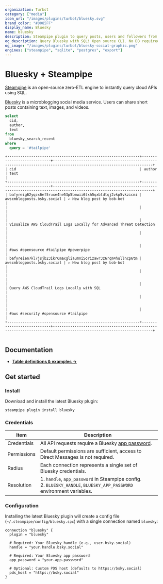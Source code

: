 ```yaml
---
organization: Turbot
category: ["media"]
icon_url: "/images/plugins/turbot/bluesky.svg"
brand_color: "#0085FF"
display_name: Bluesky
name: bluesky
description: Steampipe plugin to query posts, users and followers from Bluesky.
og_description: Query Bluesky with SQL! Open source CLI. No DB required.
og_image: "/images/plugins/turbot/bluesky-social-graphic.png"
engines: ["steampipe", "sqlite", "postgres", "export"]
---
```



# Bluesky + Steampipe

[Steampipe](https://steampipe.io) is an open-source zero-ETL engine to instantly query cloud APIs using SQL.

[Bluesky](https://bsky.social/about) is a microblogging social media service. Users can share short posts containing text, images, and videos.

```sql
select
  cid,
  author,
  text
from
  bluesky_search_recent
where
  query = '#tailpipe'
```

```
+-------------------------------------------------------------+----------------------------+--------------------------------------------------------------------------------------------------------------------+
| cid                                                         | author                     | text                                                                                                               |
+-------------------------------------------------------------+----------------------------+--------------------------------------------------------------------------------------------------------------------+
| bafyreig62yqzx6ef5ruxe4he53p5bmwii6lxh5qxbtdtqj2vkp5vkzicmi | awscmblogposts.bsky.social | ✍️ New blog post by bob-bot                                                                                        |
|                                                             |                            |                                                                                                                    |
|                                                             |                            | Visualize AWS CloudTrail Logs Locally for Advanced Threat Detection                                                |
|                                                             |                            |                                                                                                                    |
|                                                             |                            | #aws #opensource #tailpipe #powerpipe                                                                              |
| bafyreien7kl7jsjb23ikr6maxgliaumni5orizawr3z6rqm4hullncp6tm | awscmblogposts.bsky.social | ✍️ New blog post by bob-bot                                                                                        |
|                                                             |                            |                                                                                                                    |
|                                                             |                            | Query AWS CloudTrail Logs Locally with SQL                                                                         |
|                                                             |                            |                                                                                                                    |
|                                                             |                            | #aws #security #opensource #tailpipe                                                                               |
+-------------------------------------------------------------+----------------------------+--------------------------------------------------------------------------------------------------------------------+


```

## Documentation

- **[Table definitions & examples →](/plugins/turbot/bluesky/tables)**

## Get started

### Install

Download and install the latest Bluesky plugin:

```bash
steampipe plugin install bluesky
```

### Credentials

| Item | Description |
| - | - |
| Credentials | All API requests require a Bluesky [app password](https://bsky.social/settings/app-passwords). |
| Permissions | Default permissions are sufficient, access to Direct Messages is not required. |
| Radius | Each connection represents a single set of Bluesky credentials. |
| Resolution |  1. `handle`, `app_password` in Steampipe config.<br />2. `BLUESKY_HANDLE`, `BLUESKY_APP_PASSWORD` environment variables.

### Configuration

Installing the latest Bluesky plugin will create a config file (`~/.steampipe/config/bluesky.spc`) with a single connection named `bluesky`:

```hcl
connection "bluesky" {
  plugin = "bluesky"
  
  # Required: Your Bluesky handle (e.g., user.bsky.social)
  handle = "your.handle.bsky.social"
  
  # Required: Your Bluesky app password
  app_password = "your-app-password"
  
  # Optional: Custom PDS host (defaults to https://bsky.social)
  pds_host = "https://bsky.social"
}
```

